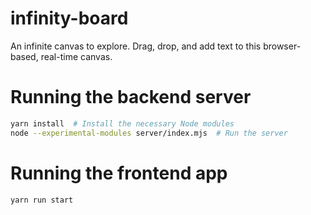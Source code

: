 # infinity-board
 An infinite canvas to explore. Drag, drop, and add text to this browser-based, real-time canvas.

# Running the backend server

```bash
yarn install  # Install the necessary Node modules
node --experimental-modules server/index.mjs  # Run the server
```

# Running the frontend app

```bash
yarn run start
```